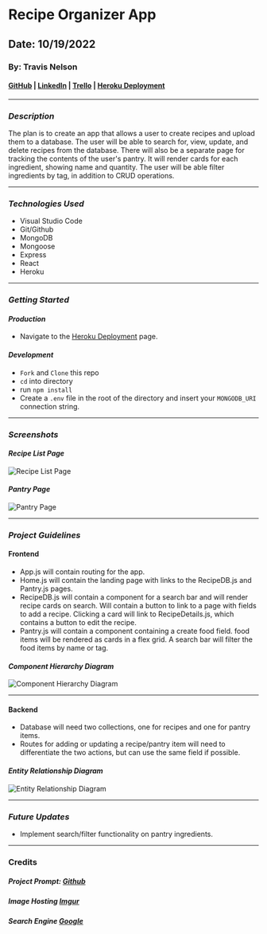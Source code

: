 # Recipe Organizer App

## Date: 10/19/2022

### By: Travis Nelson

#### [GitHub](https://github.com/tnel91/Travis_Recipe_App) | [LinkedIn](https://www.linkedin.com/in/travis-nelson91/) | [Trello](https://trello.com/b/m0n2neWP/travis-recipe-app) | [Heroku Deployment](https://recipe-db-app.herokuapp.com)

---

### **_Description_**

The plan is to create an app that allows a user to create recipes and upload them to a database. The user will be able to search for, view, update, and delete recipes from the database. There will also be a separate page for tracking the contents of the user's pantry. It will render cards for each ingredient, showing name and quantity. The user will be able filter ingredients by tag, in addition to CRUD operations.

---

### **_Technologies Used_**

- Visual Studio Code
- Git/Github
- MongoDB
- Mongoose
- Express
- React
- Heroku

---

### **_Getting Started_**

#### _Production_

- Navigate to the [Heroku Deployment](https://recipe-db-app.herokuapp.com/) page.

#### _Development_

- `Fork` and `Clone` this repo
- `cd` into directory
- run `npm install`
- Create a `.env` file in the root of the directory and insert your `MONGODB_URI` connection string.

---

### **_Screenshots_**

#### _Recipe List Page_

![Recipe List Page](https://i.imgur.com/yxcHVKb.png)

#### _Pantry Page_

![Pantry Page](https://i.imgur.com/DuayMYH.png)

---

### **_Project Guidelines_**

#### **Frontend**

- App.js will contain routing for the app.
- Home.js will contain the landing page with links to the RecipeDB.js and Pantry.js pages.
- RecipeDB.js will contain a component for a search bar and will render recipe cards on search. Will contain a button to link to a page with fields to add a recipe. Clicking a card will link to RecipeDetails.js, which contains a button to edit the recipe.
- Pantry.js will contain a component containing a create food field. food items will be rendered as cards in a flex grid. A search bar will filter the food items by name or tag.

#### _Component Hierarchy Diagram_

![Component Hierarchy Diagram](https://i.imgur.com/k9dkZNn.png)

---

#### **Backend**

- Database will need two collections, one for recipes and one for pantry items.
- Routes for adding or updating a recipe/pantry item will need to differentiate the two actions, but can use the same field if possible.

#### _Entity Relationship Diagram_

![Entity Relationship Diagram](https://i.imgur.com/o8JnjLF.png)

---

### **_Future Updates_**

- Implement search/filter functionality on pantry ingredients.

---

### Credits

##### Project Prompt: [Github](https://github.com/SEI-R-9-19/u2_project_prompt)

##### Image Hosting [Imgur](https://imgur.com/)

##### Search Engine [Google](http://google.com)
